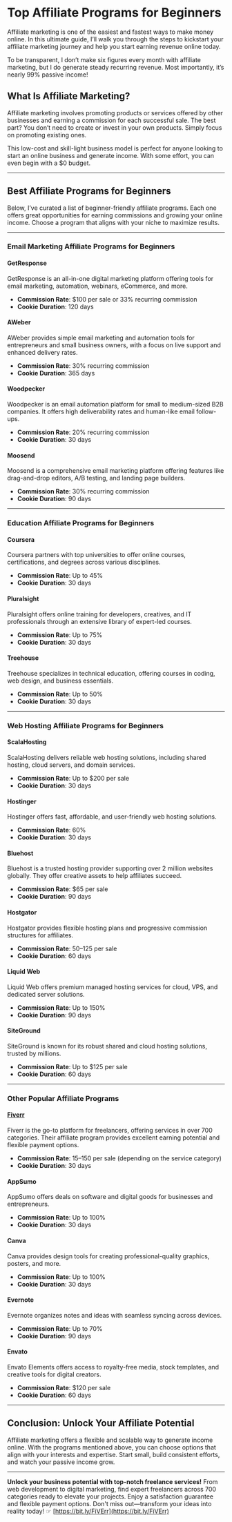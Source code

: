 # Top Affiliate Programs for Beginners

Affiliate marketing is one of the easiest and fastest ways to make money online. In this ultimate guide, I’ll walk you through the steps to kickstart your affiliate marketing journey and help you start earning revenue online today.

To be transparent, I don’t make six figures every month with affiliate marketing, but I do generate steady recurring revenue. Most importantly, it’s nearly 99% passive income!

## What Is Affiliate Marketing?

Affiliate marketing involves promoting products or services offered by other businesses and earning a commission for each successful sale. The best part? You don’t need to create or invest in your own products. Simply focus on promoting existing ones.

This low-cost and skill-light business model is perfect for anyone looking to start an online business and generate income. With some effort, you can even begin with a $0 budget.

---

## Best Affiliate Programs for Beginners

Below, I’ve curated a list of beginner-friendly affiliate programs. Each one offers great opportunities for earning commissions and growing your online income. Choose a program that aligns with your niche to maximize results.

---

### Email Marketing Affiliate Programs for Beginners

#### GetResponse
GetResponse is an all-in-one digital marketing platform offering tools for email marketing, automation, webinars, eCommerce, and more.

- **Commission Rate**: $100 per sale or 33% recurring commission  
- **Cookie Duration**: 120 days

#### AWeber
AWeber provides simple email marketing and automation tools for entrepreneurs and small business owners, with a focus on live support and enhanced delivery rates.

- **Commission Rate**: 30% recurring commission  
- **Cookie Duration**: 365 days

#### Woodpecker
Woodpecker is an email automation platform for small to medium-sized B2B companies. It offers high deliverability rates and human-like email follow-ups.

- **Commission Rate**: 20% recurring commission  
- **Cookie Duration**: 30 days

#### Moosend
Moosend is a comprehensive email marketing platform offering features like drag-and-drop editors, A/B testing, and landing page builders.

- **Commission Rate**: 30% recurring commission  
- **Cookie Duration**: 90 days

---

### Education Affiliate Programs for Beginners

#### Coursera
Coursera partners with top universities to offer online courses, certifications, and degrees across various disciplines.

- **Commission Rate**: Up to 45%  
- **Cookie Duration**: 30 days

#### Pluralsight
Pluralsight offers online training for developers, creatives, and IT professionals through an extensive library of expert-led courses.

- **Commission Rate**: Up to 75%  
- **Cookie Duration**: 30 days

#### Treehouse
Treehouse specializes in technical education, offering courses in coding, web design, and business essentials.

- **Commission Rate**: Up to 50%  
- **Cookie Duration**: 30 days

---

### Web Hosting Affiliate Programs for Beginners

#### ScalaHosting
ScalaHosting delivers reliable web hosting solutions, including shared hosting, cloud servers, and domain services.

- **Commission Rate**: Up to $200 per sale  
- **Cookie Duration**: 30 days

#### Hostinger
Hostinger offers fast, affordable, and user-friendly web hosting solutions.

- **Commission Rate**: 60%  
- **Cookie Duration**: 30 days

#### Bluehost
Bluehost is a trusted hosting provider supporting over 2 million websites globally. They offer creative assets to help affiliates succeed.

- **Commission Rate**: $65 per sale  
- **Cookie Duration**: 90 days

#### Hostgator
Hostgator provides flexible hosting plans and progressive commission structures for affiliates.

- **Commission Rate**: $50–$125 per sale  
- **Cookie Duration**: 60 days

#### Liquid Web
Liquid Web offers premium managed hosting services for cloud, VPS, and dedicated server solutions.

- **Commission Rate**: Up to 150%  
- **Cookie Duration**: 90 days

#### SiteGround
SiteGround is known for its robust shared and cloud hosting solutions, trusted by millions.

- **Commission Rate**: Up to $125 per sale  
- **Cookie Duration**: 60 days

---

### Other Popular Affiliate Programs

#### [Fiverr](https://bit.ly/FiVErr)
Fiverr is the go-to platform for freelancers, offering services in over 700 categories. Their affiliate program provides excellent earning potential and flexible payment options.

- **Commission Rate**: $15–$150 per sale (depending on the service category)  
- **Cookie Duration**: 30 days  

#### AppSumo
AppSumo offers deals on software and digital goods for businesses and entrepreneurs.

- **Commission Rate**: Up to 100%  
- **Cookie Duration**: 30 days

#### Canva
Canva provides design tools for creating professional-quality graphics, posters, and more.

- **Commission Rate**: Up to 100%  
- **Cookie Duration**: 30 days

#### Evernote
Evernote organizes notes and ideas with seamless syncing across devices.

- **Commission Rate**: Up to 70%  
- **Cookie Duration**: 90 days

#### Envato
Envato Elements offers access to royalty-free media, stock templates, and creative tools for digital creators.

- **Commission Rate**: $120 per sale  
- **Cookie Duration**: 60 days

---

## Conclusion: Unlock Your Affiliate Potential

Affiliate marketing offers a flexible and scalable way to generate income online. With the programs mentioned above, you can choose options that align with your interests and expertise. Start small, build consistent efforts, and watch your passive income grow.

---

**Unlock your business potential with top-notch freelance services!** From web development to digital marketing, find expert freelancers across 700 categories ready to elevate your projects. Enjoy a satisfaction guarantee and flexible payment options. Don't miss out—transform your ideas into reality today! ☞ [https://bit.ly/FiVErr](https://bit.ly/FiVErr)
